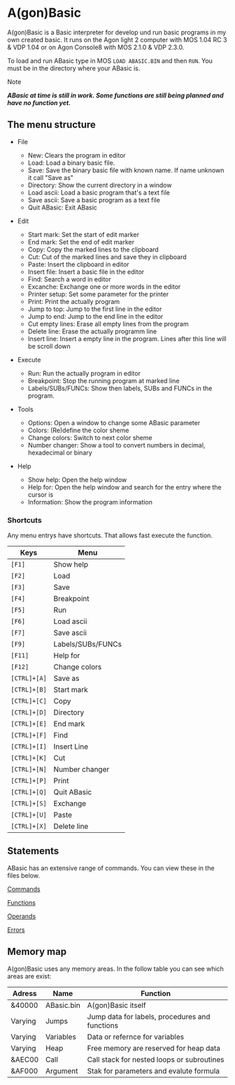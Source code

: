 # A(gon)Basic
A(gon)Basic is a Basic interpreter for develop und run basic programs in my own created basic. It runs on the Agon light 2 computer with MOS 1.04 RC 3 & VDP 1.04 or on Agon Console8 with MOS 2.1.0 & VDP 2.3.0.

To load and run ABasic type in MOS `LOAD ABASIC.BIN` and then `RUN`. You must be in the directory where your ABasic is.

> [!NOTE]
***ABasic at time is still in work. Some functions are still being planned and have no function yet.***


## The menu structure

- File
  - New: Clears the program in editor
  - Load: Load a binary basic file.
  - Save: Save the binary basic file with known name. If name unknown it call "Save as"
  - Directory: Show the current directory in a window
  - Load ascii: Load a basic program that's a text file
  - Save ascii: Save a basic program as a text file
  - Quit ABasic: Exit ABasic

- Edit
  - Start mark: Set the start of edit marker
  - End mark: Set the end of edit marker
  - Copy: Copy the marked lines to the clipboard
  - Cut: Cut of the marked lines and save they in clipboard
  - Paste: Insert the clipboard in editor
  - Insert file: Insert a basic file in the editor
  - Find: Search a word in editor
  - Excanche: Exchange one or more words in the editor
  - Printer setup: Set some parameter for the printer
  - Print: Print the actually program
  - Jump to top: Jump to the first line in the editor
  - Jump to end: Jump to the end line in the editor
  - Cut empty lines: Erase all empty lines from the program
  - Delete line: Erase the actually programm line
  - Insert line: Insert a empty line in the program. Lines after this line will be scroll down

- Execute
  - Run: Run the actually program in editor
  - Breakpoint: Stop the running program at marked line
  - Labels/SUBs/FUNCs: Show then labels, SUBs and FUNCs in the program.

- Tools
  - Options: Open a window to change some ABasic parameter
  - Colors: (Re)define the color sheme
  - Change colors: Switch to next color sheme
  - Number changer: Show a tool to convert numbers in decimal, hexadecimal or binary

- Help
  - Show help: Open the help window
  - Help for: Open the help window and search for the entry where the cursor is
  - Information: Show the program information

### Shortcuts

Any menu entrys have shortcuts. That allows fast execute the function.

|**Keys**|**Menu**|
|--------|--------|
|`[F1]`|Show help|
|`[F2]`|Load|
|`[F3]`|Save|
|`[F4]`|Breakpoint|
|`[F5]`|Run|
|`[F6]`|Load ascii|
|`[F7]`|Save ascii|
|`[F9]`|Labels/SUBs/FUNCs|
|`[F11]`|Help for|
|`[F12]`|Change colors|
|`[CTRL]+[A]`|Save as|
|`[CTRL]+[B]`|Start mark|
|`[CTRL]+[C]`|Copy|
|`[CTRL]+[D]`|Directory|
|`[CTRL]+[E]`|End mark|
|`[CTRL]+[F]`|Find|
|`[CTRL]+[I]`|Insert Line|
|`[CTRL]+[K]`|Cut|
|`[CTRL]+[N]`|Number changer|
|`[CTRL]+[P]`|Print|
|`[CTRL]+[Q]`|Quit ABasic|
|`[CTRL]+[S]`|Exchange|
|`[CTRL]+[U]`|Paste|
|`[CTRL]+[X]`|Delete line|

## Statements

ABasic has an extensive range of commands. You can view these in the files below.

[Commands](/Commands.md)

[Functions](/Functions.md)

[Operands](/Operands.md)

[Errors](/Errors.md)


## Memory map

A(gon)Basic uses any memory areas. In the follow table you can see which areas are exist:

|**Adress**|**Name**|**Function**|
|----------|--------|------------|
| &40000 | ABasic.bin | A(gon)Basic itself |
| Varying | Jumps | Jump data for labels, procedures and functions |
| Varying | Variables | Data or refernce for variables |
| Varying | Heap | Free memory are reserved for heap data |
| &AEC00 | Call | Call stack for nested loops or subroutines |
| &AF000 | Argument | Stak for parameters and evalute formula |
